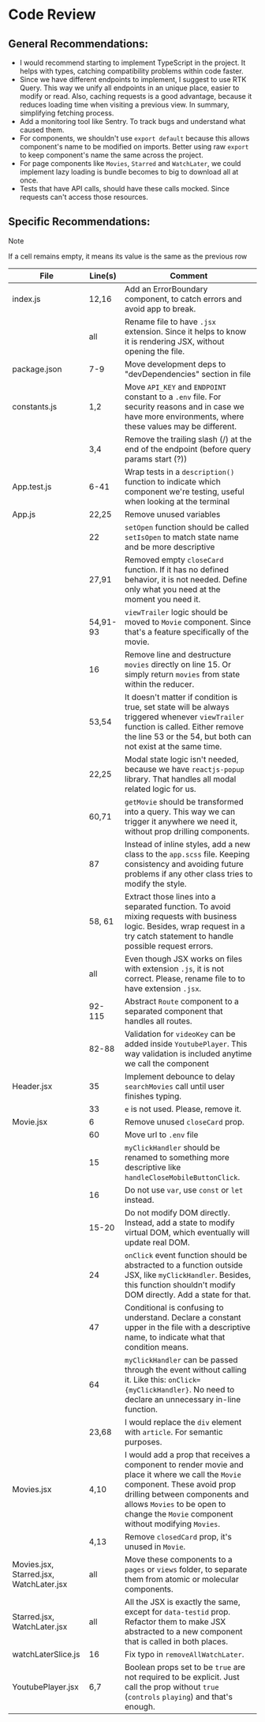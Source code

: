 # Code Review

## General Recommendations:

- I would recommend starting to implement TypeScript in the project. It helps with types, catching compatibility problems within code faster.
- Since we have different endpoints to implement, I suggest to use RTK Query. This way we unify all endpoints in an unique place, easier to modify or read. Also, caching requests is a good advantage, because it reduces loading time when visiting a previous view. In summary, simplifying fetching process.
- Add a monitoring tool like Sentry. To track bugs and understand what caused them.
- For components, we shouldn't use `export default` because this allows component's name to be modified on imports. Better using raw `export` to keep component's name the same across the project.
- For page components like `Movies`, `Starred` and `WatchLater`, we could implement lazy loading is bundle becomes to big to download all at once.
- Tests that have API calls, should have these calls mocked. Since requests can't access those resources.

## Specific Recommendations:

> [!NOTE]
> If a cell remains empty, it means its value is the same as the previous row

| File                                    | Line(s)  | Comment                                                                                                                                                                                                                                                |
| --------------------------------------- | -------- | ------------------------------------------------------------------------------------------------------------------------------------------------------------------------------------------------------------------------------------------------------ |
| index.js                                | 12,16    | Add an ErrorBoundary component, to catch errors and avoid app to break.                                                                                                                                                                                |
|                                         | all      | Rename file to have `.jsx` extension. Since it helps to know it is rendering JSX, without opening the file.                                                                                                                                            |
| package.json                            | 7-9      | Move development deps to "devDependencies" section in file                                                                                                                                                                                             |
| constants.js                            | 1,2      | Move `API_KEY` and `ENDPOINT` constant to a `.env` file. For security reasons and in case we have more environments, where these values may be different.                                                                                              |
|                                         | 3,4      | Remove the trailing slash (/) at the end of the endpoint (before query params start (?))                                                                                                                                                               |
| App.test.js                             | 6-41     | Wrap tests in a `description()` function to indicate which component we're testing, useful when looking at the terminal                                                                                                                                |
| App.js                                  | 22,25    | Remove unused variables                                                                                                                                                                                                                                |
|                                         | 22       | `setOpen` function should be called `setIsOpen` to match state name and be more descriptive                                                                                                                                                            |
|                                         | 27,91    | Removed empty `closeCard` function. If it has no defined behavior, it is not needed. Define only what you need at the moment you need it.                                                                                                              |
|                                         | 54,91-93 | `viewTrailer` logic should be moved to `Movie` component. Since that's a feature specifically of the movie.                                                                                                                                            |
|                                         | 16       | Remove line and destructure `movies` directly on line 15. Or simply return `movies` from state within the reducer.                                                                                                                                     |
|                                         | 53,54    | It doesn't matter if condition is true, set state will be always triggered whenever `viewTrailer` function is called. Either remove the line 53 or the 54, but both can not exist at the same time.                                                    |
|                                         | 22,25    | Modal state logic isn't needed, because we have `reactjs-popup` library. That handles all modal related logic for us.                                                                                                                                  |
|                                         | 60,71    | `getMovie` should be transformed into a query. This way we can trigger it anywhere we need it, without prop drilling components.                                                                                                                       |
|                                         | 87       | Instead of inline styles, add a new class to the `app.scss` file. Keeping consistency and avoiding future problems if any other class tries to modify the style.                                                                                       |
|                                         | 58, 61   | Extract those lines into a separated function. To avoid mixing requests with business logic. Besides, wrap request in a try catch statement to handle possible request errors.                                                                         |
|                                         | all      | Even though JSX works on files with extension `.js`, it is not correct. Please, rename file to to have extension `.jsx`.                                                                                                                               |
|                                         | 92-115   | Abstract `Route` component to a separated component that handles all routes.                                                                                                                                                                           |
|                                         | 82-88    | Validation for `videoKey` can be added inside `YoutubePlayer`. This way validation is included anytime we call the component                                                                                                                           |
| Header.jsx                              | 35       | Implement debounce to delay `searchMovies` call until user finishes typing.                                                                                                                                                                            |
|                                         | 33       | `e` is not used. Please, remove it.                                                                                                                                                                                                                    |
| Movie.jsx                               | 6        | Remove unused `closeCard` prop.                                                                                                                                                                                                                        |
|                                         | 60       | Move url to `.env` file                                                                                                                                                                                                                                |
|                                         | 15       | `myClickHandler` should be renamed to something more descriptive like `handleCloseMobileButtonClick`.                                                                                                                                                  |
|                                         | 16       | Do not use `var`, use `const` or `let` instead.                                                                                                                                                                                                        |
|                                         | 15-20    | Do not modify DOM directly. Instead, add a state to modify virtual DOM, which eventually will update real DOM.                                                                                                                                         |
|                                         | 24       | `onClick` event function should be abstracted to a function outside JSX, like `myClickHandler`. Besides, this function shouldn't modify DOM directly. Add a state for that.                                                                            |
|                                         | 47       | Conditional is confusing to understand. Declare a constant upper in the file with a descriptive name, to indicate what that condition means.                                                                                                           |
|                                         | 64       | `myClickHandler` can be passed through the event without calling it. Like this: `onClick={myClickHandler}`. No need to declare an unnecessary in-line function.                                                                                        |
|                                         | 23,68    | I would replace the `div` element with `article`. For semantic purposes.                                                                                                                                                                               |
| Movies.jsx                              | 4,10     | I would add a prop that receives a component to render movie and place it where we call the `Movie` component. These avoid prop drilling between components and allows `Movies` to be open to change the `Movie` component without modifying `Movies`. |
|                                         | 4,13     | Remove `closedCard` prop, it's unused in `Movie`.                                                                                                                                                                                                      |
| Movies.jsx, Starred.jsx, WatchLater.jsx | all      | Move these components to a `pages` or `views` folder, to separate them from atomic or molecular components.                                                                                                                                            |
| Starred.jsx, WatchLater.jsx             | all      | All the JSX is exactly the same, except for `data-testid` prop. Refactor them to make JSX abstracted to a new component that is called in both places.                                                                                                 |
| watchLaterSlice.js                      | 16       | Fix typo in `removeAllWatchLater`.                                                                                                                                                                                                                     |
| YoutubePlayer.jsx                       | 6,7      | Boolean props set to be `true` are not required to be explicit. Just call the prop without `true` (`controls` `playing`) and that's enough.                                                                                                            |
